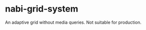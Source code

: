 nabi-grid-system
================

An adaptive grid without media queries. Not suitable for production.